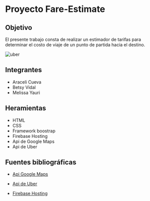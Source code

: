 # Proyecto Fare-Estimate

## Objetivo
El presente trabajo consta de realizar un estimador de tarifas para determinar el costo de viaje de un punto de partida hacia el destino.

![uber](https://user-images.githubusercontent.com/30939075/36481845-152ec7f6-16df-11e8-8694-4a4dc039fabd.png)

## Integrantes
* Araceli Cueva
* Betsy Vidal
* Melissa Yauri

## Heramientas
* HTML
* CSS
* Framework boostrap
* Firebase Hosting
* Api de Google Maps
* Api de Uber

## Fuentes bibliográficas
- [Api Google Maps](https://developers.google.com/maps/documentation/javascript/?hl=es-419)

- [Api de Uber](https://developer.uber.com/)
- [Firebase Hosting](https://firebase.google.com/docs/hosting/?hl=es-419)
